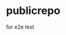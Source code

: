 # publicrepo
for e2e test
















































































































































































































































































































































































































































































































































































































































































































































































































































































































































































































































































































































































































































































































































































































































































































































































































































































































































































































































































































































